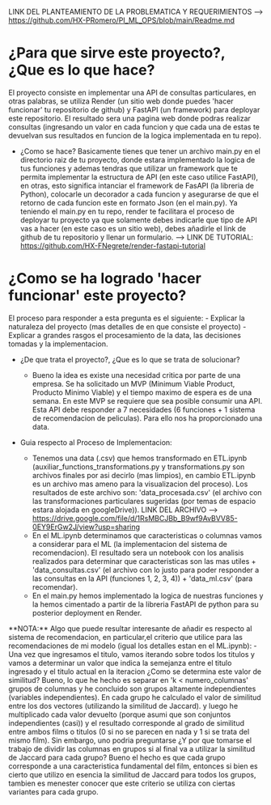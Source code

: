 LINK DEL PLANTEAMIENTO DE LA PROBLEMATICA Y REQUERIMIENTOS --> https://github.com/HX-PRomero/PI_ML_OPS/blob/main/Readme.md

# ¿Para que sirve este proyecto?, ¿Que es lo que hace?

El proyecto consiste en implementar una API de consultas particulares, en otras palabras, se utiliza Render (un sitio web donde puedes 'hacer funcionar' tu repositorio de github) y FastAPI (un framework) para deployar este repositorio. El resultado sera una pagina web donde podras realizar consultas (ingresando un valor en cada funcion y que cada una de estas te devuelvan sus resultados en funcion de la logica implementada en tu repo). 

- ¿Como se hace? 
Basicamente tienes que tener un archivo main.py en el directorio raiz de tu proyecto, donde estara implementado la logica de tus funciones y ademas tendras que utilizar un framework que te permita implementar la estructura de API (en este caso utilice FastAPI), en otras, esto significa intanciar el framework de FasAPI (la libreria de Python), colocarle un decorador a cada funcion y asegurarse de que el retorno de cada funcion este en formato Json (en el main.py). Ya teniendo el main.py en tu repo, render te facilitara el proceso de deployar tu proyecto ya que solamente debes indicarle que tipo de API vas a hacer (en este caso es un sitio web), debes añadirle el link de github de tu repositorio y llenar un formulario.
    --> LINK DE TUTORIAL: https://github.com/HX-FNegrete/render-fastapi-tutorial


# ¿Como se ha logrado 'hacer funcionar' este proyecto?

El proceso para responder a esta pregunta es el siguiente:
    - Explicar la naturaleza del proyecto (mas detalles de en que consiste el proyecto)
    - Explicar a grandes rasgos el procesamiento de la data, las decisiones tomadas y la implementacion.

- ¿De que trata el proyecto?, ¿Que es lo que se trata de solucionar?
    - Bueno la idea es existe una necesidad critica por parte de una empresa. Se ha solicitado un MVP (Minimum Viable Product, Producto Minimo Viable) y el tiempo maximo de espera es de una semana. En este MVP se requiere que sea posible consumir una API. Esta API debe responder a 7 necesidades (6 funciones + 1 sistema de recomendacion de peliculas). Para ello nos ha proporcionado una data.

- Guia respecto al Proceso de Implementacion:
    - Tenemos una data (.csv) que hemos transformado en ETL.ipynb (auxiliar_functions_transformations.py y transformations.py son archivos finales por asi decirlo (mas limpios), en cambio ETL.ipynb es un archivo mas ameno para la visualizacion del proceso). Los resultados de este archivo son: 'data_procesada.csv' (el archivo con las transformaciones particulares sugeridas (por temas de espacio estara alojada en googleDrive)).
    LINK DEL ARCHIVO --> https://drive.google.com/file/d/1RsMBCJBb_B9wf9AvBVV85-0EY9ErGw2J/view?usp=sharing
    - En el ML.ipynb determinamos que caracteristicas o columnas vamos a considerar para el ML (la implementacion del sistema de recomendacion). El resultado sera un notebook con los analisis realizados para determinar que caracteristicas son las mas utiles + 'data_consultas.csv' (el archivo con lo justo para poder responder a las consultas en la API (funciones 1, 2, 3, 4)) + 'data_ml.csv' (para recomendar).
    - En el main.py hemos implementado la logica de nuestras funciones y la hemos cimentado a partir de la libreria FastAPI de python para su posterior deployment en Render.
</n>
    **NOTA:**
    Algo que puede resultar interesante de añadir es respecto al sistema de recomendacion, en particular,el criterio que utilice para las recomendaciones de mi modelo (igual los detalles estan en el ML.ipynb): 
    - Una vez que ingresamos el titulo, vamos iterando sobre todos los titulos y vamos a determinar un valor que indica la semejanza entre el titulo ingresado y el titulo actual en la iteracion ¿Como se determina este valor de similitud? Bueno, lo que he hecho es separar en 'k < numero_columnas' grupos de columnas y he concluido son grupos altamente independientes (variables independientes). En cada grupo he calculado el valor de similitud entre los dos vectores (utilizando la similitud de Jaccard). y luego he multiplicado cada valor devuelto (porque asumi que son conjuntos independientes (casi)) y el resultado corresponde al grado de similitud entre ambos films o titulos (0 si no se parecen en nada y 1 si se trata del mismo film). Sin embargo, uno podria preguntarse ¿Y por que tomarse el trabajo de dividir las columnas en grupos si al final va a utilizar la similitud de Jaccard para cada grupo? Bueno el hecho es que cada grupo corresponde a una caracteristica fundamental del film, entonces si bien es cierto que utilizo en esencia la similitud de Jaccard para todos los grupos, tambien es menester conocer que este criterio se utiliza con ciertas variantes para cada grupo. 




